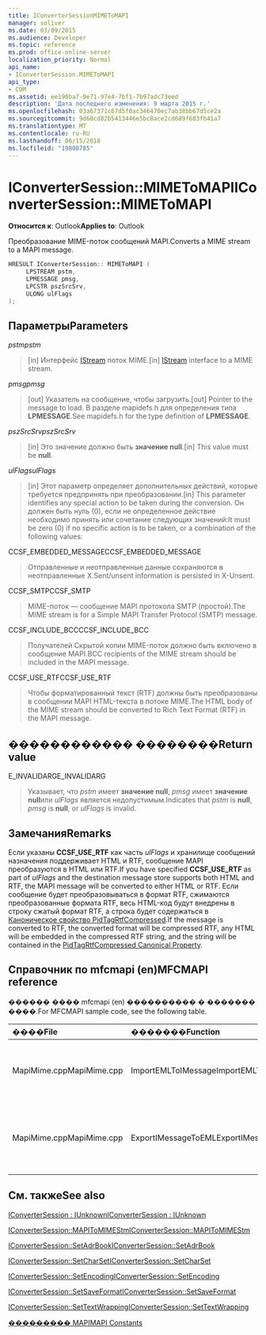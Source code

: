 ```yaml
---
title: IConverterSessionMIMEToMAPI
manager: soliver
ms.date: 03/09/2015
ms.audience: Developer
ms.topic: reference
ms.prod: office-online-server
localization_priority: Normal
api_name:
- IConverterSession.MIMEToMAPI
api_type:
- COM
ms.assetid: ee190ba7-9e71-97e4-7bf1-7b97adc73eed
description: 'Дата последнего изменения: 9 марта 2015 г.'
ms.openlocfilehash: 03a67371c67d5f0ac346470ec7ab38bb67d5ce2a
ms.sourcegitcommit: 9d60cd82b5413446e5bc8ace2cd689f683fb41a7
ms.translationtype: MT
ms.contentlocale: ru-RU
ms.lasthandoff: 06/15/2018
ms.locfileid: "19808785"
---
```

# <a name="iconvertersessionmimetomapi"></a><span data-ttu-id="1c718-103">IConverterSession::MIMEToMAPI</span><span class="sxs-lookup"><span data-stu-id="1c718-103">IConverterSession::MIMEToMAPI</span></span>

  
  
<span data-ttu-id="1c718-104">**Относится к**: Outlook</span><span class="sxs-lookup"><span data-stu-id="1c718-104">**Applies to**: Outlook</span></span> 
  
<span data-ttu-id="1c718-105">Преобразование MIME-поток сообщений MAPI.</span><span class="sxs-lookup"><span data-stu-id="1c718-105">Converts a MIME stream to a MAPI message.</span></span>
  
```cpp
HRESULT IConverterSession:: MIMEToMAPI ( 
     LPSTREAM pstm, 
     LPMESSAGE pmsg, 
     LPCSTR pszSrcSrv, 
     ULONG ulFlags 
);
```

## <a name="parameters"></a><span data-ttu-id="1c718-106">Параметры</span><span class="sxs-lookup"><span data-stu-id="1c718-106">Parameters</span></span>

 <span data-ttu-id="1c718-107">_pstm_</span><span class="sxs-lookup"><span data-stu-id="1c718-107">_pstm_</span></span>
  
> <span data-ttu-id="1c718-108">[in] Интерфейс [IStream](http://msdn.microsoft.com/en-us/library/aa380034%28VS.85%29.aspx) поток MIME.</span><span class="sxs-lookup"><span data-stu-id="1c718-108">[in] [IStream](http://msdn.microsoft.com/en-us/library/aa380034%28VS.85%29.aspx) interface to a MIME stream.</span></span> 
    
 <span data-ttu-id="1c718-109">_pmsg_</span><span class="sxs-lookup"><span data-stu-id="1c718-109">_pmsg_</span></span>
  
> <span data-ttu-id="1c718-110">[out] Указатель на сообщение, чтобы загрузить.</span><span class="sxs-lookup"><span data-stu-id="1c718-110">[out] Pointer to the message to load.</span></span> <span data-ttu-id="1c718-111">В разделе mapidefs.h для определения типа **LPMESSAGE**.</span><span class="sxs-lookup"><span data-stu-id="1c718-111">See mapidefs.h for the type definition of **LPMESSAGE**.</span></span>
    
 <span data-ttu-id="1c718-112">_pszSrcSrv_</span><span class="sxs-lookup"><span data-stu-id="1c718-112">_pszSrcSrv_</span></span>
  
> <span data-ttu-id="1c718-113">[in] Это значение должно быть **значение null**.</span><span class="sxs-lookup"><span data-stu-id="1c718-113">[in] This value must be **null**.</span></span>
    
 <span data-ttu-id="1c718-114">_ulFlags_</span><span class="sxs-lookup"><span data-stu-id="1c718-114">_ulFlags_</span></span>
  
> <span data-ttu-id="1c718-115">[in] Этот параметр определяет дополнительных действий, которые требуется предпринять при преобразовании.</span><span class="sxs-lookup"><span data-stu-id="1c718-115">[in] This parameter identifies any special action to be taken during the conversion.</span></span> <span data-ttu-id="1c718-116">Он должен быть нуль (0), если не определенное действие необходимо принять или сочетание следующих значений:</span><span class="sxs-lookup"><span data-stu-id="1c718-116">It must be zero (0) if no specific action is to be taken, or a combination of the following values:</span></span>
    
<span data-ttu-id="1c718-117">CCSF_EMBEDDED_MESSAGE</span><span class="sxs-lookup"><span data-stu-id="1c718-117">CCSF_EMBEDDED_MESSAGE</span></span>
  
> <span data-ttu-id="1c718-118">Отправленные и неотправленные данные сохраняются в неотправленные X.</span><span class="sxs-lookup"><span data-stu-id="1c718-118">Sent/unsent information is persisted in X-Unsent.</span></span>
    
<span data-ttu-id="1c718-119">CCSF_SMTP</span><span class="sxs-lookup"><span data-stu-id="1c718-119">CCSF_SMTP</span></span>
  
> <span data-ttu-id="1c718-120">MIME-поток — сообщение MAPI протокола SMTP (простой).</span><span class="sxs-lookup"><span data-stu-id="1c718-120">The MIME stream is for a Simple MAPI Transfer Protocol (SMTP) message.</span></span>
    
<span data-ttu-id="1c718-121">CCSF_INCLUDE_BCC</span><span class="sxs-lookup"><span data-stu-id="1c718-121">CCSF_INCLUDE_BCC</span></span>
  
> <span data-ttu-id="1c718-122">Получателей Скрытой копии MIME-поток должно быть включено в сообщение MAPI.</span><span class="sxs-lookup"><span data-stu-id="1c718-122">BCC recipients of the MIME stream should be included in the MAPI message.</span></span>
    
<span data-ttu-id="1c718-123">CCSF_USE_RTF</span><span class="sxs-lookup"><span data-stu-id="1c718-123">CCSF_USE_RTF</span></span>
  
> <span data-ttu-id="1c718-124">Чтобы форматированный текст (RTF) должны быть преобразованы в сообщении MAPI HTML-текста в потоке MIME.</span><span class="sxs-lookup"><span data-stu-id="1c718-124">The HTML body of the MIME stream should be converted to Rich Text Format (RTF) in the MAPI message.</span></span>
    
## <a name="return-value"></a><span data-ttu-id="1c718-125">������������ ��������</span><span class="sxs-lookup"><span data-stu-id="1c718-125">Return value</span></span>

<span data-ttu-id="1c718-126">E_INVALIDARG</span><span class="sxs-lookup"><span data-stu-id="1c718-126">E_INVALIDARG</span></span>
  
> <span data-ttu-id="1c718-127">Указывает, что _pstm_ имеет **значение null**, _pmsg_ имеет **значение null**или _ulFlags_ является недопустимым.</span><span class="sxs-lookup"><span data-stu-id="1c718-127">Indicates that  _pstm_ is **null**,  _pmsg_ is **null**, or  _ulFlags_ is invalid.</span></span> 
    
## <a name="remarks"></a><span data-ttu-id="1c718-128">Замечания</span><span class="sxs-lookup"><span data-stu-id="1c718-128">Remarks</span></span>

<span data-ttu-id="1c718-129">Если указаны **CCSF_USE_RTF** как часть _ulFlags_ и хранилище сообщений назначения поддерживает HTML и RTF, сообщение MAPI преобразуются в HTML или RTF.</span><span class="sxs-lookup"><span data-stu-id="1c718-129">If you have specified **CCSF_USE_RTF** as part of  _ulFlags_ and the destination message store supports both HTML and RTF, the MAPI message will be converted to either HTML or RTF.</span></span> <span data-ttu-id="1c718-130">Если сообщение будет преобразовываться в формат RTF, сжимаются преобразованные формата RTF, весь HTML-код будут внедрены в строку сжатый формат RTF, а строка будет содержаться в [Каноническое свойство PidTagRtfCompressed](pidtagrtfcompressed-canonical-property.md).</span><span class="sxs-lookup"><span data-stu-id="1c718-130">If the message is converted to RTF, the converted format will be compressed RTF, any HTML will be embedded in the compressed RTF string, and the string will be contained in the [PidTagRtfCompressed Canonical Property](pidtagrtfcompressed-canonical-property.md).</span></span>
  
## <a name="mfcmapi-reference"></a><span data-ttu-id="1c718-131">Справочник по mfcmapi (en)</span><span class="sxs-lookup"><span data-stu-id="1c718-131">MFCMAPI reference</span></span>

<span data-ttu-id="1c718-132">������ ���� mfcmapi (en) ���������� � ������� ����.</span><span class="sxs-lookup"><span data-stu-id="1c718-132">For MFCMAPI sample code, see the following table.</span></span>
  
|<span data-ttu-id="1c718-133">**����**</span><span class="sxs-lookup"><span data-stu-id="1c718-133">**File**</span></span>|<span data-ttu-id="1c718-134">**�������**</span><span class="sxs-lookup"><span data-stu-id="1c718-134">**Function**</span></span>|<span data-ttu-id="1c718-135">**�����������**</span><span class="sxs-lookup"><span data-stu-id="1c718-135">**Comment**</span></span>|
|:-----|:-----|:-----|
|<span data-ttu-id="1c718-136">MapiMime.cpp</span><span class="sxs-lookup"><span data-stu-id="1c718-136">MapiMime.cpp</span></span>  <br/> |<span data-ttu-id="1c718-137">ImportEMLToIMessage</span><span class="sxs-lookup"><span data-stu-id="1c718-137">ImportEMLToIMessage</span></span>  <br/> |<span data-ttu-id="1c718-138">Mfcmapi (en) используется MimeToMAPI для преобразования EML-файла в сообщение MAPI.</span><span class="sxs-lookup"><span data-stu-id="1c718-138">MFCMAPI uses MimeToMAPI to convert an EML file to a MAPI message.</span></span>  <br/> |
|<span data-ttu-id="1c718-139">MapiMime.cpp</span><span class="sxs-lookup"><span data-stu-id="1c718-139">MapiMime.cpp</span></span>  <br/> |<span data-ttu-id="1c718-140">ExportIMessageToEML</span><span class="sxs-lookup"><span data-stu-id="1c718-140">ExportIMessageToEML</span></span>  <br/> |<span data-ttu-id="1c718-141">Mfcmapi (en) используется MAPIToMIMEStm для преобразования MAPI сообщения EML-файла.</span><span class="sxs-lookup"><span data-stu-id="1c718-141">MFCMAPI uses MAPIToMIMEStm to convert a MAPI message to an EML file.</span></span>  <br/> |
   
## <a name="see-also"></a><span data-ttu-id="1c718-142">См. также</span><span class="sxs-lookup"><span data-stu-id="1c718-142">See also</span></span>



[<span data-ttu-id="1c718-143">IConverterSession : IUnknown</span><span class="sxs-lookup"><span data-stu-id="1c718-143">IConverterSession : IUnknown</span></span>](iconvertersessioniunknown.md)
  
[<span data-ttu-id="1c718-144">IConverterSession::MAPIToMIMEStm</span><span class="sxs-lookup"><span data-stu-id="1c718-144">IConverterSession::MAPIToMIMEStm</span></span>](iconvertersession-mapitomimestm.md)
  
[<span data-ttu-id="1c718-145">IConverterSession::SetAdrBook</span><span class="sxs-lookup"><span data-stu-id="1c718-145">IConverterSession::SetAdrBook</span></span>](iconvertersession-setadrbook.md)
  
[<span data-ttu-id="1c718-146">IConverterSession::SetCharSet</span><span class="sxs-lookup"><span data-stu-id="1c718-146">IConverterSession::SetCharSet</span></span>](iconvertersession-setcharset.md)
  
[<span data-ttu-id="1c718-147">IConverterSession::SetEncoding</span><span class="sxs-lookup"><span data-stu-id="1c718-147">IConverterSession::SetEncoding</span></span>](iconvertersession-setencoding.md)
  
[<span data-ttu-id="1c718-148">IConverterSession::SetSaveFormat</span><span class="sxs-lookup"><span data-stu-id="1c718-148">IConverterSession::SetSaveFormat</span></span>](iconvertersession-setsaveformat.md)
  
[<span data-ttu-id="1c718-149">IConverterSession::SetTextWrapping</span><span class="sxs-lookup"><span data-stu-id="1c718-149">IConverterSession::SetTextWrapping</span></span>](iconvertersession-settextwrapping.md)


[<span data-ttu-id="1c718-150">��������� MAPI</span><span class="sxs-lookup"><span data-stu-id="1c718-150">MAPI Constants</span></span>](mapi-constants.md)

